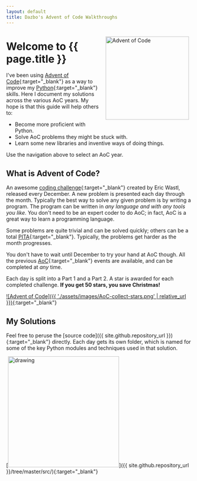 ```yaml
---
layout: default
title: Dazbo's Advent of Code Walkthroughs
---
```

<img src="{{'/assets/images/AoC-tree.png' | relative_url }}" alt="Advent of Code" style="margin:15px 10px 10px 15px; float: right; width:225px" />

# Welcome to {{ page.title }}

I've been using [Advent of Code](https://adventofcode.com/){:target="_blank"} as a way to improve my [Python](https://www.python.org/){:target="_blank"} skills. 
Here I document my solutions across the various AoC years. 
My hope is that this guide will help others to:

- Become more proficient with Python.
- Solve AoC problems they might be stuck with.
- Learn some new libraries and inventive ways of doing things.

Use the navigation above to select an AoC year.

## What is Advent of Code?

An awesome [coding challenge](https://adventofcode.com/2021/about){:target="_blank"} created by Eric Wastl,
released every December. A new problem is presented each day through the month. 
Typically the best way to solve any given problem is by writing a program.
The program can be written in _any language and with any tools you like_.
You don't need to be an expert coder to do AoC; in fact, AoC is a great way to learn a programming language.

Some problems are quite trivial and can be solved quickly; 
others can be a total [PITA](https://acronyms.thefreedictionary.com/PITA){:target="_blank"}.
Typically, the problems get harder as the month progresses.

You don't have to wait until December to try your hand at AoC though. 
All the previous [AoC](https://adventofcode.com/2021/events){:target="_blank"} events are available, and can be completed at _any_ time.

Each day is split into a Part 1 and a Part 2.  A star is awarded for each completed challenge.
**If you get 50 stars, you save Christmas!**

[![Advent of Code]({{ './assets/images/AoC-collect-stars.png' | relative_url }})](https://adventofcode.com/2021/about){:target="_blank"}

## My Solutions

Feel free to peruse the [source code]({{ site.github.repository_url }}){:target="_blank"} directly.
Each day gets its own folder, which is named for some of the key Python modules and techniques used in that solution.

[<img src="{{ './assets/images/AoC_src_folders.png' | relative_url }}" alt="drawing" style="width:300px;"/>]({{ site.github.repository_url }}/tree/master/src/){:target="_blank"}